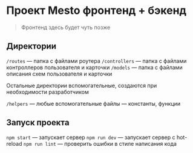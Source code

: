 # Проект Mesto фронтенд + бэкенд

> Фронтенд здесь будет чуть позже

## Директории

`/routes` — папка с файлами роутера
`/controllers` — папка с файлами контроллеров пользователя и карточки
`/models` — папка с файлами описания схем пользователя и карточки

Остальные директории вспомогательные, создаются при необходимости разработчиком

`/helpers` — любые вспомогательные файлы — константы, функции

## Запуск проекта

`npm start` — запускает сервер
`npm run dev` — запускает сервер с hot-reload
`npm run lint` — проверить ошибки в стиле написания кода
